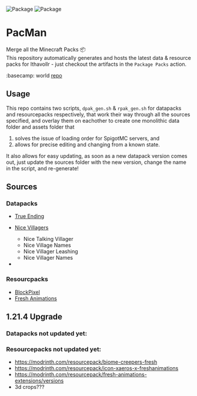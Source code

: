 ![Package](https://github.com/Ifiht/PacMan/actions/workflows/makefile.yml/badge.svg)
![Package](https://github.com/Ifiht/PacMan/actions/workflows/runserver.yml/badge.svg)

# PacMan
Merge all the Minecraft Packs :package:  
This repository automatically generates and hosts the latest data & resource packs for Ithavollr - just checkout the artifacts in the `Package Packs` action.  

:basecamp: world [repo](https://github.com/Ifiht/Ithavollr)

## Usage
This repo contains two scripts, `dpak_gen.sh` & `rpak_gen.sh` for datapacks and resourcepacks respectively, that work their way through all the sources specified, and overlay them on eachother to create one monolithic data folder and assets folder that 
1. solves the issue of loading order for SpigotMC servers, and
2. allows for precise editing and changing from a known state.

It also allows for easy updating, as soon as a new datapack version comes out, just update the sources folder with the new version, change the name in the script, and re-generate!

## Sources
### Datapacks
 - [True Ending](https://modrinth.com/datapack/true-ending)
 - [Nice Villagers](https://modrinth.com/organization/explorers-eden)
   - Nice Talking Villager
   - Nice Village Names
   - Nice Villager Leashing
   - Nice Villager Names

 - 
### Resourcpacks
 - [BlockPixel](https://modrinth.com/resourcepack/blockpixel)
 - [Fresh Animations](https://modrinth.com/resourcepack/fresh-animations)

## 1.21.4 Upgrade
### Datapacks not updated yet:
### Resourcepacks not updated yet:
 - https://modrinth.com/resourcepack/biome-creepers-fresh
 - https://modrinth.com/resourcepack/icon-xaeros-x-freshanimations
 - https://modrinth.com/resourcepack/fresh-animations-extensions/versions
 - 3d crops???
